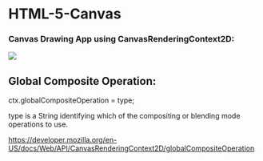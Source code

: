 # HTML-5-Canvas
### Canvas Drawing App using CanvasRenderingContext2D:
![](https://media.giphy.com/media/A9ppmkoY52lOZOeGu3/giphy.gif)
## Global Composite Operation:

ctx.globalCompositeOperation = type;

type is a String identifying which of the compositing or blending mode operations to use.

https://developer.mozilla.org/en-US/docs/Web/API/CanvasRenderingContext2D/globalCompositeOperation
